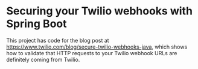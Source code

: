 # Securing your Twilio webhooks with Spring Boot

This project has code for the blog post at https://www.twilio.com/blog/secure-twilio-webhooks-java, which shows how to validate that HTTP requests to your Twilio webhook URLs are definitely coming from Twilio.
